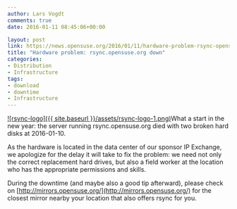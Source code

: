 ```yaml
---
author: Lars Vogdt
comments: true
date: 2016-01-11 08:45:06+00:00

layout: post
link: https://news.opensuse.org/2016/01/11/hardware-problem-rsync-opensuse-org-down-2/
title: "Hardware problem: rsync.opensuse.org down"
categories:
- Distribution
- Infrastructure
tags:
- download
- downtime
- Infrastructure
---
```

[![rsync-logo]({{ site.baseurl }}/assets/rsync-logo-1.png)](https://rsync.samba.org/)What a start in the new year: the server running rsync.opensuse.org died with two broken hard disks at 2016-01-10.

As the hardware is located in the data center of our sponsor IP Exchange, we apologize for the delay it will take to fix the problem: we need not only the correct replacement hard drives, but also a field worker at the location who has the appropriate permissions and skills.

During the downtime (and maybe also a good tip afterward), please check on [http://mirrors.opensuse.org/](http://mirrors.opensuse.org/) for the closest mirror nearby your location that also offers rsync for you.		
